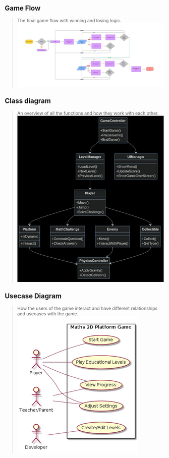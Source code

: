 ## Game Flow

> The final game flow with winning and losing logic.
> ![Game Flow Diagram](./additional-files/game-flow.jpeg)

## Class diagram

> An overview of all the functions and how they work with each other.
> ![class diagram](./additional-files/class-diagram.jpeg)

## Usecase Diagram

> How the users of the game interact and have different relationships and usecases with the game.
> ![usecase diagram](./additional-files/usecase-diagram.jpeg)
